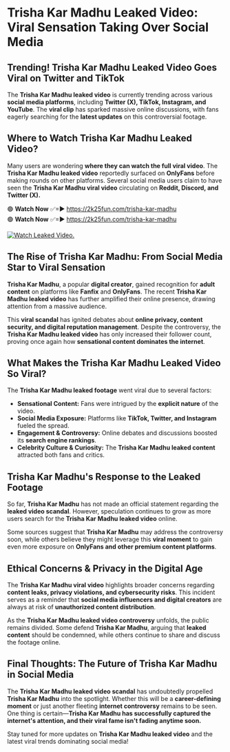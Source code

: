 # Trisha Kar Madhu Leaked Video: Viral Sensation Taking Over Social Media

## **Trending! Trisha Kar Madhu Leaked Video Goes Viral on Twitter and TikTok**
The **Trisha Kar Madhu leaked video** is currently trending across various **social media platforms**, including **Twitter (X), TikTok, Instagram, and YouTube**. The **viral clip** has sparked massive online discussions, with fans eagerly searching for the **latest updates** on this controversial footage.

## **Where to Watch Trisha Kar Madhu Leaked Video?**
Many users are wondering **where they can watch the full viral video**. The **Trisha Kar Madhu leaked video** reportedly surfaced on **OnlyFans** before making rounds on other platforms. Several social media users claim to have seen the **Trisha Kar Madhu viral video** circulating on **Reddit, Discord, and Twitter (X).**

🟢 **Watch Now** ✅=► https://2k25fun.com/trisha-kar-madhu  
🟢 **Watch Now** ✅=► https://2k25fun.com/trisha-kar-madhu  

[![Watch Leaked Video.](https://miro.medium.com/v2/resize:fit:828/format:webp/1*cilzJN44JGOrTw9NJCrNHA.gif "Watch Leaked Video")](https://2k25fun.com/trisha-kar-madhu)

## **The Rise of Trisha Kar Madhu: From Social Media Star to Viral Sensation**
**Trisha Kar Madhu**, a popular **digital creator**, gained recognition for **adult content** on platforms like **Fanfix** and **OnlyFans**. The recent **Trisha Kar Madhu leaked video** has further amplified their online presence, drawing attention from a massive audience.

This **viral scandal** has ignited debates about **online privacy, content security, and digital reputation management**. Despite the controversy, the **Trisha Kar Madhu leaked video** has only increased their follower count, proving once again how **sensational content dominates the internet**.

## **What Makes the Trisha Kar Madhu Leaked Video So Viral?**
The **Trisha Kar Madhu leaked footage** went viral due to several factors:
- **Sensational Content:** Fans were intrigued by the **explicit nature** of the video.
- **Social Media Exposure:** Platforms like **TikTok, Twitter, and Instagram** fueled the spread.
- **Engagement & Controversy:** Online debates and discussions boosted its **search engine rankings**.
- **Celebrity Culture & Curiosity:** The **Trisha Kar Madhu leaked content** attracted both fans and critics.

## **Trisha Kar Madhu's Response to the Leaked Footage**
So far, **Trisha Kar Madhu** has not made an official statement regarding the **leaked video scandal**. However, speculation continues to grow as more users search for the **Trisha Kar Madhu leaked video** online.

Some sources suggest that **Trisha Kar Madhu** may address the controversy soon, while others believe they might leverage this **viral moment** to gain even more exposure on **OnlyFans and other premium content platforms**.

## **Ethical Concerns & Privacy in the Digital Age**
The **Trisha Kar Madhu viral video** highlights broader concerns regarding **content leaks, privacy violations, and cybersecurity risks**. This incident serves as a reminder that **social media influencers and digital creators** are always at risk of **unauthorized content distribution**.

As the **Trisha Kar Madhu leaked video controversy** unfolds, the public remains divided. Some defend **Trisha Kar Madhu**, arguing that **leaked content** should be condemned, while others continue to share and discuss the footage online.

## **Final Thoughts: The Future of Trisha Kar Madhu in Social Media**
The **Trisha Kar Madhu leaked video scandal** has undoubtedly propelled **Trisha Kar Madhu** into the spotlight. Whether this will be a **career-defining moment** or just another fleeting **internet controversy** remains to be seen. One thing is certain—**Trisha Kar Madhu has successfully captured the internet's attention, and their viral fame isn't fading anytime soon.**

Stay tuned for more updates on **Trisha Kar Madhu leaked video** and the latest viral trends dominating social media!